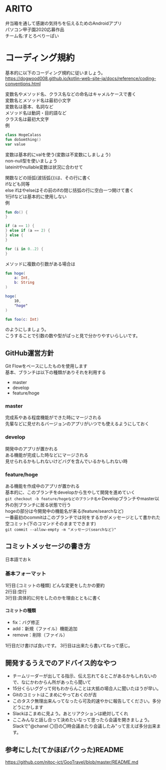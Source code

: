 # ARITO
弁当箱を通して感謝の気持ちを伝えるためのAndroidアプリ  
パソコン甲子園2020応募作品  
チーム名:すとろべりーぱい  

# コーディング規約
基本的に以下のコーディング規約に従いましょう。  
https://dogwood008.github.io/kotlin-web-site-ja/docs/reference/coding-conventions.html  

変数名やメソッド名、クラス名などの命名はキャメルケースで書く  
変数名とメソッド名は最初小文字  
変数名は基本、名詞など  
メソッド名は動詞・目的語など  
クラス名は最初大文字  
例  
```kotlin
class HogeCalass
fun doSomthing()
var value
```
変数は基本的にvalを使う(変数は不変数にしましょう)  
non-null型を使いましょう  
lateinitやnullable変数は状況に合わせて  

関数などの括弧(波括弧{})は、その行に書く  
ifなども同等  
else ifはやelseはその前のifの閉じ括弧の行に空白一つ開けて書く  
1行ifなどは基本的に使用しない  
例
```kotlin
fun do() {
}

if (a == 1) {
} else if (a == 2) {
} else {
}

for (i in 0..2) {
}
```

メソッドに複数の引数がある場合は  
```kotlin
fun hoge(
    a: Int,
    b: String
)

hoge(
    10,
    "hoge"
)

fun foo(c: Int)
```
のようにしましょう。  
こうすることで引数の数や型がぱっと見で分かりやすいらしいです。


## GitHub運営方針
Git Flowをベースにしたものを使用します  
基本、ブランチは以下の種類がありそれを利用する  
- master
- develop
- feature/hoge

### master
完成系やある程度機能ができた時にマージされる  
先輩などに見せれるバージョンのアプリがいつでも使えるようにしておく  

### develop
開発中のアプリが置かれる  
ある機能が完成した時などにマージされる  
見せられるかもしれないけどバグを含んでいるかもしれない時  

### feature/hoge
ある機能を作成中のアプリが置かれる  
基本的に、このブランチをdevelopから生やして開発を進めていく  
`git checkout -b feature/hogeなどのブランチ名`←Developブランチやmaster以外の別ブランチに居る状態で行う  
hogeの部分は今開発中の機能名が来る(feature/searchなど)  
一番最初のcommitはこのブランチでは何をするかがメッセージとして書かれた空コミット(下のコマンドそのままでできます)   
`git commit --allow-empty -m "メッセージ(searchなど)"`  

## コミットメッセージの書き方
日本語でおｋ

### 基本フォーマット
1行目:[コミットの種類] どんな変更をしたかの要約  
2行目:空行  
3行目:具体的に何をしたのかを理由とともに書く  
#### コミットの種類
- fix：バグ修正
- add：新規（ファイル）機能追加
- remove：削除（ファイル）

1行目だけ書けば良いです。
3行目は出来たら書いてねって感じ。



## 開発するうえでのアドバイス的なやつ
- チームリーダーが出してる指示、伝え忘れてるとこがあるかもしれないので、なにかわからん所があったら聞いて
- 15分くらいググって何もわからんことは大抵の場合人に聞いたほうが早い。
- Gitのコミットはこまめにやっておくのが吉
- このタスク無理出来んってなったら可及的速やかに報告してください。多分どうにかします
- Slackはこまめに見よう。あとリアクションは絶対してくれ
- ここみんなと話し合って決めたいなって思ったら会議を開きましょう。Slackで"@chanel 〇日の〇時会議あたり会議したみ"って言えば多分出来ます。

## 参考にした(てかほぼパクった)README
https://github.com/nitoc-ict/GooTravel/blob/master/README.md
